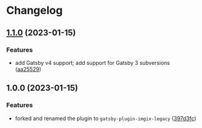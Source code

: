 # Changelog

## [1.1.0](https://github.com/arsinclair/gatsby-plugin-imgix-legacy/compare/v1.0.0...v1.1.0) (2023-01-15)


### Features

* add Gatsby v4 support; add support for Gatsby 3 subversions ([aa25529](https://github.com/arsinclair/gatsby-plugin-imgix-legacy/commit/aa25529122066ab5435543790a8c42d0636bd2de))

## 1.0.0 (2023-01-15)


### Features

* forked and renamed the plugin to `gatsby-plugin-imgix-legacy` ([397d3fc](https://github.com/arsinclair/gatsby-plugin-imgix-legacy/commit/397d3fca20821ae94f0383adf4198eaa96a0b9d8))
